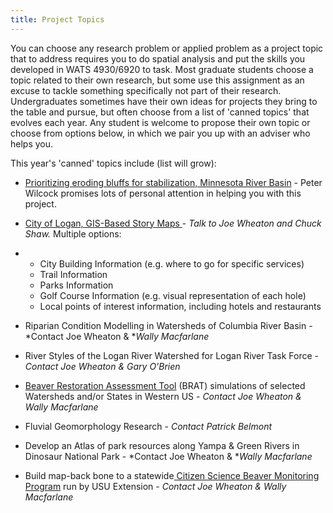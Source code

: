 ```yaml
---
title: Project Topics
---
```


You can choose any research problem or applied problem as a project topic that to address requires you to do spatial analysis and put the skills you developed in WATS 4930/6920 to task. Most graduate students choose a topic related to their own research, but some use this assignment as an excuse to tackle something specifically not part of their research. Undergraduates sometimes have their own ideas for projects they bring to the table and pursue, but often choose from a list of 'canned topics' that evolves each year. Any student is welcome to propose their own topic or choose from options below, in which we pair you up with an adviser who helps you.

This year's 'canned' topics include (list will grow):

- [Prioritizing eroding bluffs for stabilization, Minnesota River Basin](http://etal.usu.edu/Courses/GIS/2015/Projects/GIS%20Project_BluffStabilization.pdf) - Peter Wilcock promises lots of personal attention in helping you with this project.

- [City of Logan, GIS-Based Story Maps ](http://gis.joewheaton.org/assignments/project/project-topics/city-of-logan-gis-based-story-maps)- *Talk to Joe Wheaton and Chuck Shaw.* Multiple options:

- - City Building Information (e.g. where to go for specific services)
  - Trail Information
  - Parks Information
  - Golf Course Information (e.g. visual representation of each hole)
  - Local points of interest information, including hotels and restaurants

- Riparian Condition Modelling in Watersheds of Columbia River Basin  - *Contact Joe Wheaton & **Wally Macfarlane*

- River Styles of the Logan River Watershed for Logan River Task Force - *Contact Joe Wheaton & Gary O'Brien*

- [Beaver Restoration Assessment Tool](http://brat.joewheaton.org/) (BRAT) simulations of selected Watersheds and/or States in Western US - *Contact Joe Wheaton & Wally Macfarlane*

- Fluvial Geomorphology Research - *Contact Patrick Belmont*

- Develop an Atlas of park resources along Yampa & Green Rivers in Dinosaur National Park - *Contact Joe Wheaton & **Wally Macfarlane*

- Build map-back bone to a statewide[ Citizen Science Beaver Monitoring Program](http://extension.usu.edu/utahwaterwatch/htm/beaver-monitoring-app) run by USU Extension - *Contact Joe Wheaton & Wally Macfarlane*

  ​